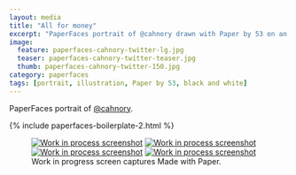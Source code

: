 ```yaml
---
layout: media
title: "All for money"
excerpt: "PaperFaces portrait of @cahnory drawn with Paper by 53 on an iPad."
image: 
  feature: paperfaces-cahnory-twitter-lg.jpg
  teaser: paperfaces-cahnory-twitter-teaser.jpg
  thumb: paperfaces-cahnory-twitter-150.jpg
category: paperfaces
tags: [portrait, illustration, Paper by 53, black and white]
---
```


PaperFaces portrait of [@cahnory](http://twitter.com/cahnory).

{% include paperfaces-boilerplate-2.html %}

<figure class="third">
  <a href="{{ site.url }}/images/paperfaces-cahnory-process-1-lg.jpg"><img src="{{ site.url }}/images/paperfaces-cahnory-process-1-600.jpg" alt="Work in process screenshot"></a>
  <a href="{{ site.url }}/images/paperfaces-cahnory-process-2-lg.jpg"><img src="{{ site.url }}/images/paperfaces-cahnory-process-2-600.jpg" alt="Work in process screenshot"></a>
  <a href="{{ site.url }}/images/paperfaces-cahnory-process-3-lg.jpg"><img src="{{ site.url }}/images/paperfaces-cahnory-process-3-600.jpg" alt="Work in process screenshot"></a>
  <a href="{{ site.url }}/images/paperfaces-cahnory-process-4-lg.jpg"><img src="{{ site.url }}/images/paperfaces-cahnory-process-4-600.jpg" alt="Work in process screenshot"></a>
  <figcaption>Work in progress screen captures Made with Paper.</figcaption>
</figure>